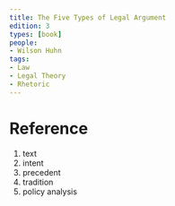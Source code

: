 ```yaml
---
title: The Five Types of Legal Argument
edition: 3
types: [book]
people:
- Wilson Huhn
tags:
- Law
- Legal Theory
- Rhetoric
---
```


# Reference
1.  text
2.  intent
3.  precedent
4.  tradition
5.  policy analysis
